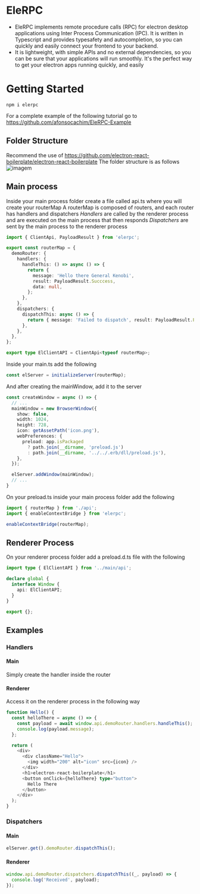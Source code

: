 # EleRPC

- EleRPC implements remote procedure calls (RPC) for electron desktop applications using Inter Process Communication (IPC). It is written in Typescript and provides typesafety and autocompletion, so you can quickly and easily connect your frontend to your backend. 
- It is lightweight, with simple APIs and no external dependencies, so you can be sure that your applications will run smoothly. It's the perfect way to get your electron apps running quickly, and easily

# Getting Started

```
npm i elerpc
```

For a complete example of the following tutorial go to https://github.com/afonsocachim/EleRPC-Example

## Folder Structure

Recommend the use of https://github.com/electron-react-boilerplate/electron-react-boilerplate
The folder structure is as follows
![imagem](https://user-images.githubusercontent.com/96303137/218318197-a139ee4b-433d-4657-a28c-819cb9f322f8.png)


## Main process
Inside your main process folder create a file called api.ts where you will create your routerMap
A routerMap is composed of routers, and each router has handlers and dispatchers
*Handlers* are called by the renderer process and are executed on the main process that then responds
*Dispatchers* are sent by the main process to the renderer process

```Typescript
import { ClientApi, PayloadResult } from 'elerpc';

export const routerMap = {
  demoRouter: {
    handlers: {
      handleThis: () => async () => {
        return {
          message: 'Hello there General Kenobi',
          result: PayloadResult.Succcess,
          data: null,
        };
      },
    },
    dispatchers: {
      dispatchThis: async () => {
        return { message: 'Failed to dispatch', result: PayloadResult.Failure, data: null };
      },
    },
  },
};

export type ElClientAPI = ClientApi<typeof routerMap>;
```

Inside your main.ts add the following
```Typescript
const elServer = initializeServer(routerMap);
```

And after creating the mainWindow, add it to the server
```Typescript
const createWindow = async () => {
  // ...
  mainWindow = new BrowserWindow({
    show: false,
    width: 1024,
    height: 728,
    icon: getAssetPath('icon.png'),
    webPreferences: {
      preload: app.isPackaged
        ? path.join(__dirname, 'preload.js')
        : path.join(__dirname, '../../.erb/dll/preload.js'),
    },
  });

  elServer.addWindow(mainWindow);
  // ...
}
```

On your preload.ts inside your main process folder add the following

```Typescript
import { routerMap } from './api';
import { enableContextBridge } from 'elerpc';

enableContextBridge(routerMap);
```
## Renderer Process
On your renderer process folder add a preload.d.ts file with the following

```Typescript
import type { ElClientAPI } from '../main/api';

declare global {
  interface Window {
    api: ElClientAPI;
  }
}

export {};
```

## Examples
### Handlers
#### Main
Simply create the handler inside the router
#### Renderer
Access it on the renderer process in the following way
```Typescript
function Hello() {
  const helloThere = async () => {
    const payload = await window.api.demoRouter.handlers.handleThis();
    console.log(payload.message);
  };

  return (
    <div>
      <div className="Hello">
        <img width="200" alt="icon" src={icon} />
      </div>
      <h1>electron-react-boilerplate</h1>
      <button onClick={helloThere} type="button">
        Hello There
      </button>
    </div>
  );
}
```
### Dispatchers
#### Main
```Typescript
elServer.get().demoRouter.dispatchThis();
```
#### Renderer
```Typescript
window.api.demoRouter.dispatchers.dispatchThis((_, payload) => {
  console.log('Received', payload);
});
```
